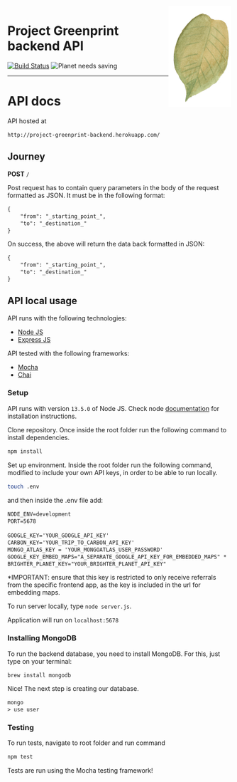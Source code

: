 <img src="./docs/_imgs/leaf.png" align="right" />

# Project Greenprint backend API
[![Build Status](https://travis-ci.org/natyeo/Project_Greenprint_Backend.svg?branch=master)](https://travis-ci.org/natyeo/Project_Greenprint_Backend)
![Planet needs saving](https://img.shields.io/badge/planet-needs%20saving-green)

---

# API docs

API hosted at
```
http://project-greenprint-backend.herokuapp.com/
```

## Journey

**POST** ```/```

Post request has to contain query parameters in the body of the request formatted as JSON. It must be in the following format:

```
{
    "from": "_starting_point_",
    "to": "_destination_"
}
```

On success, the above will return the data back formatted in JSON:

```
{
    "from": "_starting_point_",
    "to": "_destination_"
}

```

## API local usage

API runs with the following technologies:

  * [Node JS](https://nodejs.org/en/)
  * [Express JS](https://expressjs.com/)

API tested with the following frameworks:

  * [Mocha](https://mochajs.org/)
  * [Chai](https://www.chaijs.com/)


### Setup

API runs with version ```13.5.0``` of Node JS. Check node [documentation](https://nodejs.org/en/download/) for installation instructions.

Clone repository. Once inside the root folder run the following command to install dependencies.

```bash
npm install
```
Set up environment. Inside the root folder run the following command, modified to include your own API keys, in order to be able to run locally.

```bash
touch .env
```
and then inside the .env file add:

```
NODE_ENV=development
PORT=5678

GOOGLE_KEY='YOUR_GOOGLE_API_KEY'
CARBON_KEY='YOUR_TRIP_TO_CARBON_API_KEY'
MONGO_ATLAS_KEY = 'YOUR_MONGOATLAS_USER_PASSWORD'
GOOGLE_KEY_EMBED_MAPS="A_SEPARATE_GOOGLE_API_KEY_FOR_EMBEDDED_MAPS" *
BRIGHTER_PLANET_KEY="YOUR_BRIGHTER_PLANET_API_KEY"
```
*IMPORTANT: ensure that this key is restricted to only receive referrals from the specific frontend app, as the key is included in the url for embedding maps.

To run server locally, type ``` node server.js ```.

Application will run on ```localhost:5678```

###  Installing MongoDB

To run the backend database, you need to install MongoDB. For this, just type on your terminal:
```
brew install mongodb
```
Nice! The next step is creating our database.

```
mongo
> use user
```

### Testing

To run tests, navigate to root folder and run command

```bash
npm test
```
Tests are run using the Mocha testing framework!
